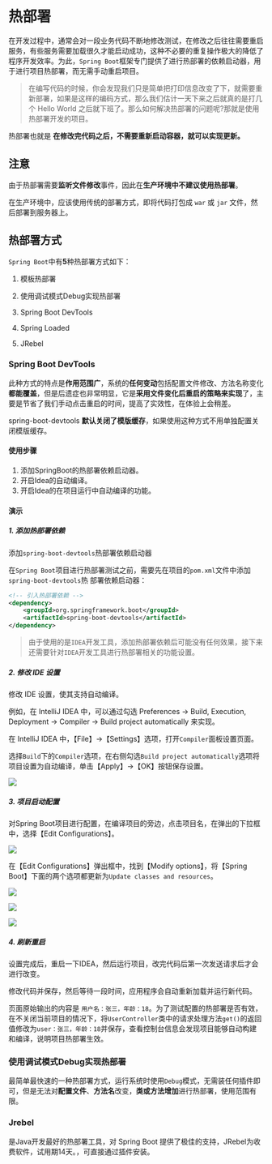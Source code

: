 # 热部署

在开发过程中，通常会对一段业务代码不断地修改测试，在修改之后往往需要重启服务，有些服务需要加载很久才能启动成功，这种不必要的重复操作极大的降低了程序开发效率。为此，`Spring Boot`框架专门提供了进行热部署的依赖启动器，用于进行项目热部署，而无需手动重启项目。

>在编写代码的时候，你会发现我们只是简单把打印信息改变了下，就需要重新部署，如果是这样的编码方式，那么我们估计一天下来之后就真的是打几个 Hello World 之后就下班了。那么如何解决热部署的问题呢?那就是使用热部署开发的项目。

热部署也就是 **在修改完代码之后，不需要重新启动容器，就可以实现更新。**

## 注意

由于热部署需要**监听文件修改**事件，因此在**生产环境中不建议使用热部署**。

在生产环境中，应该使用传统的部署方式，即将代码打包成 `war` 或 `jar` 文件，然后部署到服务器上。

## 热部署方式

`Spring Boot`中有**5**种热部署方式如下：

1. 模板热部署

2. 使用调试模式Debug实现热部署

3. Spring Boot DevTools

4. Spring Loaded

5. JRebel


###  Spring Boot DevTools

此种方式的特点是**作用范围广**，系统的**任何变动**包括配置文件修改、方法名称变化**都能覆盖**，但是后遗症也非常明显，它是**采用文件变化后重启的策略来实现**了，主要是节省了我们手动点击重启的时间，提高了实效性，在体验上会稍差。

spring-boot-devtools **默认关闭了模版缓存**，如果使用这种方式不用单独配置关闭模版缓存。

#### 使用步骤

1. 添加SpringBoot的热部署依赖启动器。
2. 开启Idea的自动编译。
3. 开启Idea的在项目运行中自动编译的功能。


#### 演示

##### 1. 添加热部署依赖

添加`spring-boot-devtools`热部署依赖启动器

在`Spring Boot`项目进行热部署测试之前，需要先在项目的`pom.xml`文件中添加`spring-boot-devtools`热
部署依赖启动器：

```xml
<!-- 引入热部署依赖 -->
<dependency>
    <groupId>org.springframework.boot</groupId>
    <artifactId>spring-boot-devtools</artifactId>
</dependency>
```

>由于使用的是`IDEA`开发工具，添加热部署依赖后可能没有任何效果，接下来还需要针对`IDEA`开发工具进行热部署相关的功能设置。

##### 2. 修改 IDE 设置
修改 IDE 设置，使其支持自动编译。

例如，在 IntelliJ IDEA 中，可以通过勾选 Preferences -> Build, Execution, Deployment -> Compiler -> Build project automatically 来实现。

在 IntelliJ IDEA 中，【File】->【Settings】选项，打开`Compiler`面板设置页面。

选择`Build`下的`Compiler`选项，在右侧勾选`Build project automatically`选项将项目设置为自动编译，单击【Apply】→【OK】按钮保存设置。

![](https://cdn.jsdelivr.net/gh/TesterDevSoul/blog_pic/springboot/20230321174823.png)

##### 3. 项目启动配置
对Spring Boot项目进行配置，在编译项目的旁边，点击项目名，在弹出的下拉框中，选择【Edit Configurations】。

![](https://cdn.jsdelivr.net/gh/TesterDevSoul/blog_pic/springboot/1679392822908.png)

在【Edit Configurations】弹出框中，找到【Modify options】，将【Spring Boot】下面的两个选项都更新为`Update classes and resources`。

![](https://cdn.jsdelivr.net/gh/TesterDevSoul/blog_pic/springboot/20230321175806.png)


![](https://cdn.jsdelivr.net/gh/TesterDevSoul/blog_pic/springboot/20230321175907.png)

![](https://cdn.jsdelivr.net/gh/TesterDevSoul/blog_pic/springboot/20230321175926.png)


##### 4. 刷新重启

设置完成后，重启一下IDEA，然后运行项目，改完代码后第一次发送请求后才会进行改变。

修改代码并保存，然后等待一段时间，应用程序会自动重新加载并运行新代码。

页面原始输出的内容是 `用户名：张三，年龄：18`。为了测试配置的热部署是否有效，在不关闭当前项目的情况下，将`UserController`类中的请求处理方法`get()`的返回值修改为`user：张三，年龄：18`并保存，查看控制台信息会发现项目能够自动构建和编译，说明项目热部署生效。


### 使用调试模式Debug实现热部署

最简单最快速的一种热部署方式，运行系统时使用`Debug`模式，无需装任何插件即可，但是无法对**配置文件**、**方法名**改变，**类或方法增加**进行热部署，使用范围有限。


### Jrebel
是Java开发最好的热部署工具，对 Spring Boot 提供了极佳的支持，JRebel为收费软件，试用期14天。，可直接通过插件安装。
